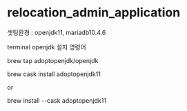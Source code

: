 # relocation_admin_application

셋팅환경 : openjdk11, mariadb10.4.6

terminal openjdk 설치 명령어

brew tap adoptopenjdk/openjdk

brew cask install adoptopenjdk11

or
 
brew install --cask adoptopenjdk11
